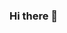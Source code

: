 ### Hi there 👋

<!--
**bhaven04/bhaven04** is a ✨ _special_ ✨ repository because its `README.md` (this file) appears on your GitHub profile.

Here are some ideas to get you started:

- 🔭 I’m currently working on myself
- 🌱 I’m currently learning python
- 👯 I’m looking to collaborate on part time job
- 🤔 I’m looking for help with earning money
- 💬 Ask me about next task
- 📫 How to reach me: bhavenbubna4@gmail.com
-->
